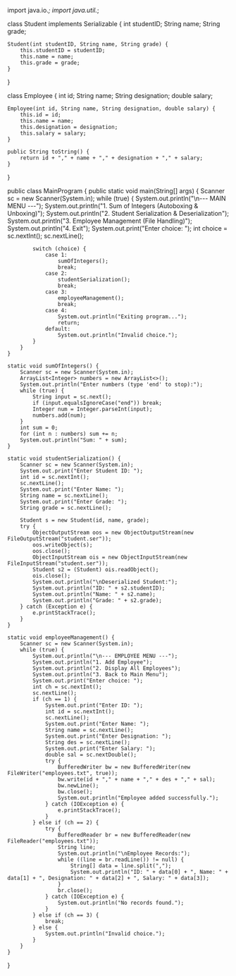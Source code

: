 import java.io.*;
import java.util.*;

class Student implements Serializable {
    int studentID;
    String name;
    String grade;

    Student(int studentID, String name, String grade) {
        this.studentID = studentID;
        this.name = name;
        this.grade = grade;
    }
}

class Employee {
    int id;
    String name;
    String designation;
    double salary;

    Employee(int id, String name, String designation, double salary) {
        this.id = id;
        this.name = name;
        this.designation = designation;
        this.salary = salary;
    }

    public String toString() {
        return id + "," + name + "," + designation + "," + salary;
    }
}

public class MainProgram {
    public static void main(String[] args) {
        Scanner sc = new Scanner(System.in);
        while (true) {
            System.out.println("\n--- MAIN MENU ---");
            System.out.println("1. Sum of Integers (Autoboxing & Unboxing)");
            System.out.println("2. Student Serialization & Deserialization");
            System.out.println("3. Employee Management (File Handling)");
            System.out.println("4. Exit");
            System.out.print("Enter choice: ");
            int choice = sc.nextInt();
            sc.nextLine();

            switch (choice) {
                case 1:
                    sumOfIntegers();
                    break;
                case 2:
                    studentSerialization();
                    break;
                case 3:
                    employeeManagement();
                    break;
                case 4:
                    System.out.println("Exiting program...");
                    return;
                default:
                    System.out.println("Invalid choice.");
            }
        }
    }

    static void sumOfIntegers() {
        Scanner sc = new Scanner(System.in);
        ArrayList<Integer> numbers = new ArrayList<>();
        System.out.println("Enter numbers (type 'end' to stop):");
        while (true) {
            String input = sc.next();
            if (input.equalsIgnoreCase("end")) break;
            Integer num = Integer.parseInt(input);
            numbers.add(num);
        }
        int sum = 0;
        for (int n : numbers) sum += n;
        System.out.println("Sum: " + sum);
    }

    static void studentSerialization() {
        Scanner sc = new Scanner(System.in);
        System.out.print("Enter Student ID: ");
        int id = sc.nextInt();
        sc.nextLine();
        System.out.print("Enter Name: ");
        String name = sc.nextLine();
        System.out.print("Enter Grade: ");
        String grade = sc.nextLine();

        Student s = new Student(id, name, grade);
        try {
            ObjectOutputStream oos = new ObjectOutputStream(new FileOutputStream("student.ser"));
            oos.writeObject(s);
            oos.close();
            ObjectInputStream ois = new ObjectInputStream(new FileInputStream("student.ser"));
            Student s2 = (Student) ois.readObject();
            ois.close();
            System.out.println("\nDeserialized Student:");
            System.out.println("ID: " + s2.studentID);
            System.out.println("Name: " + s2.name);
            System.out.println("Grade: " + s2.grade);
        } catch (Exception e) {
            e.printStackTrace();
        }
    }

    static void employeeManagement() {
        Scanner sc = new Scanner(System.in);
        while (true) {
            System.out.println("\n--- EMPLOYEE MENU ---");
            System.out.println("1. Add Employee");
            System.out.println("2. Display All Employees");
            System.out.println("3. Back to Main Menu");
            System.out.print("Enter choice: ");
            int ch = sc.nextInt();
            sc.nextLine();
            if (ch == 1) {
                System.out.print("Enter ID: ");
                int id = sc.nextInt();
                sc.nextLine();
                System.out.print("Enter Name: ");
                String name = sc.nextLine();
                System.out.print("Enter Designation: ");
                String des = sc.nextLine();
                System.out.print("Enter Salary: ");
                double sal = sc.nextDouble();
                try {
                    BufferedWriter bw = new BufferedWriter(new FileWriter("employees.txt", true));
                    bw.write(id + "," + name + "," + des + "," + sal);
                    bw.newLine();
                    bw.close();
                    System.out.println("Employee added successfully.");
                } catch (IOException e) {
                    e.printStackTrace();
                }
            } else if (ch == 2) {
                try {
                    BufferedReader br = new BufferedReader(new FileReader("employees.txt"));
                    String line;
                    System.out.println("\nEmployee Records:");
                    while ((line = br.readLine()) != null) {
                        String[] data = line.split(",");
                        System.out.println("ID: " + data[0] + ", Name: " + data[1] + ", Designation: " + data[2] + ", Salary: " + data[3]);
                    }
                    br.close();
                } catch (IOException e) {
                    System.out.println("No records found.");
                }
            } else if (ch == 3) {
                break;
            } else {
                System.out.println("Invalid choice.");
            }
        }
    }
}
